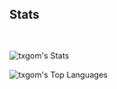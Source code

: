 ## Stats
<br><br>
![txgom's Stats](https://github-readme-stats.vercel.app/api?username=txgom&theme=prussian&show_icons=true&hide_border=true&count_private=true)
<br><br>
![txgom's Top Languages](https://github-readme-stats.vercel.app/api/top-langs/?username=txgom&theme=prussian&show_icons=true&hide_border=true&layout=compact)
